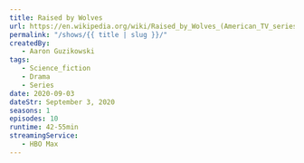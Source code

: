 ```yaml
---
title: Raised by Wolves
url: https://en.wikipedia.org/wiki/Raised_by_Wolves_(American_TV_series)
permalink: "/shows/{{ title | slug }}/"
createdBy:
   - Aaron Guzikowski
tags:
   - Science_fiction
   - Drama
   - Series
date: 2020-09-03
dateStr: September 3, 2020
seasons: 1
episodes: 10
runtime: 42-55min
streamingService:
   - HBO Max
---
```

